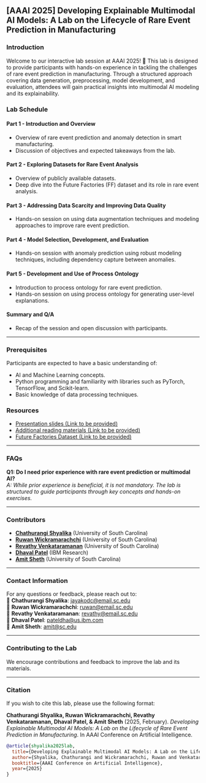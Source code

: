 ## [AAAI 2025] Developing Explainable Multimodal AI Models: A Lab on the Lifecycle of Rare Event Prediction in Manufacturing

### Introduction
Welcome to our interactive lab session at AAAI 2025! 🎉 This lab is designed to provide participants with hands-on experience in tackling the challenges of rare event prediction in manufacturing. Through a structured approach covering data generation, preprocessing, model development, and evaluation, attendees will gain practical insights into multimodal AI modeling and its explainability.

### Lab Schedule

#### **Part 1 - Introduction and Overview**
- Overview of rare event prediction and anomaly detection in smart manufacturing.
- Discussion of objectives and expected takeaways from the lab.

#### **Part 2 - Exploring Datasets for Rare Event Analysis**
- Overview of publicly available datasets.
- Deep dive into the Future Factories (FF) dataset and its role in rare event analysis.

#### **Part 3 - Addressing Data Scarcity and Improving Data Quality**
- Hands-on session on using data augmentation techniques and modeling approaches to improve rare event prediction.

#### **Part 4 - Model Selection, Development, and Evaluation**
- Hands-on session with anomaly prediction using robust modeling techniques, including dependency capture between anomalies.

#### **Part 5 - Development and Use of Process Ontology**
- Introduction to process ontology for rare event prediction.
- Hands-on session on using process ontology for generating user-level explanations.

#### **Summary and Q/A**
- Recap of the session and open discussion with participants.

---

### **Prerequisites**
Participants are expected to have a basic understanding of:
- AI and Machine Learning concepts.
- Python programming and familiarity with libraries such as PyTorch, TensorFlow, and Scikit-learn.
- Basic knowledge of data processing techniques.

### **Resources**
- [Presentation slides (Link to be provided)](#)
- [Additional reading materials (Link to be provided)](#)
- [Future Factories Dataset (Link to be provided)](#)

---

### **FAQs**
**Q1: Do I need prior experience with rare event prediction or multimodal AI?**  
*A: While prior experience is beneficial, it is not mandatory. The lab is structured to guide participants through key concepts and hands-on exercises.*

---

### **Contributors**
- **[Chathurangi Shyalika](https://www.linkedin.com/in/chathurangi-shyalika-1b89229b/)** (University of South Carolina)
- **[Ruwan Wickramarachchi](https://ruwantw.github.io/)** (University of South Carolina)
- **[Revathy Venkataramanan](https://www.linkedin.com/in/revathy-venkataramanan/)** (University of South Carolina)
- **[Dhaval Patel](https://www.linkedin.com/in/dhaval-patel-2b287033/)** (IBM Research)
- **[Amit Sheth](https://amit.aiisc.ai/)** (University of South Carolina)

---

### **Contact Information**
For any questions or feedback, please reach out to:  
📎 **Chathurangi Shyalika**: [jayakodc@email.sc.edu](mailto:jayakodc@email.sc.edu)  
📎 **Ruwan Wickramarachchi**: [ruwan@email.sc.edu](mailto:ruwan@email.sc.edu)  
📎 **Revathy Venkataramanan**: [revathy@email.sc.edu](mailto:revathy@email.sc.edu)  
📎 **Dhaval Patel**: [pateldha@us.ibm.com](mailto:pateldha@us.ibm.com)  
📎 **Amit Sheth**: [amit@sc.edu](mailto:amit@sc.edu)  

---

### **Contributing to the Lab**
We encourage contributions and feedback to improve the lab and its materials.

---

### **Citation**
If you wish to cite this lab, please use the following format:

**Chathurangi Shyalika, Ruwan Wickramarachchi, Revathy Venkataramanan, Dhaval Patel, & Amit Sheth** (2025, February). *Developing Explainable Multimodal AI Models: A Lab on the Lifecycle of Rare Event Prediction in Manufacturing*. In AAAI Conference on Artificial Intelligence.

```bibtex
@article{shyalika2025lab,
  title={Developing Explainable Multimodal AI Models: A Lab on the Lifecycle of Rare Event Prediction in Manufacturing},
  author={Shyalika, Chathurangi and Wickramarachchi, Ruwan and Venkataramanan, Revathy and Patel, Dhaval and Sheth, Amit},
  booktitle={AAAI Conference on Artificial Intelligence},
  year={2025}
}
